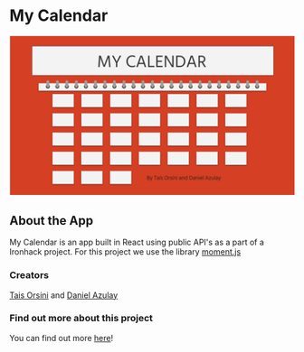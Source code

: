 # My Calendar
![plot](/src/Mycalendar.PNG)

## About the App
My Calendar is an app built in React using public API's as a part of a Ironhack project. For this project we use the library [moment.js](https://github.com/moment/moment)

### Creators
[Tais Orsini](https://github.com/taisforsini) and  [Daniel Azulay](https://github.com/danielazulay?tab=repositories)  




### Find out more about this project
You can find out more [here](https://mycalendar-ironhack.netlify.app/)!



